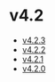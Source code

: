 # v4.2

* [v4.2.3](v4.2.3.ja.md)
* [v4.2.2](v4.2.2.ja.md)
* [v4.2.1](v4.2.1.ja.md)
* [v4.2.0](v4.2.0.ja.md)
